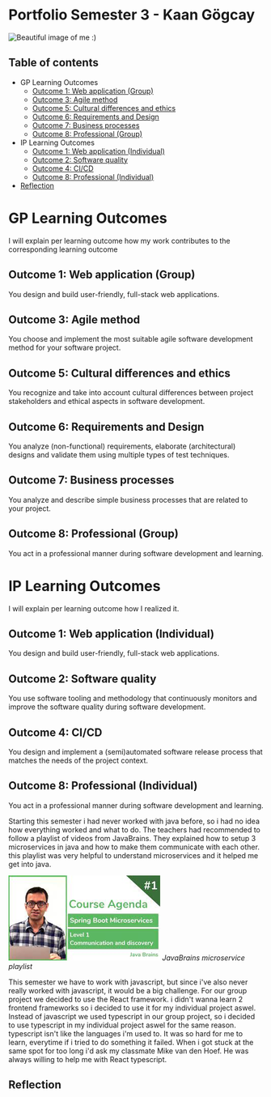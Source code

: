 # Portfolio Semester 3 - Kaan Gögcay

![Beautiful image of me :)](https://github.com/KaanGogcay/Portfolio/blob/master/attachments/KaanG%C3%B6gcay.png?raw=true)

## Table of contents
 - GP Learning Outcomes
   - [Outcome 1: Web application (Group)](#outcome-1-web-application-Group)
   - [Outcome 3: Agile method](#outcome-3-agile-method)
   - [Outcome 5: Cultural differences and ethics](#outcome-5-cultural-differences-and-ethics)
   - [Outcome 6: Requirements and Design](#outcome-6-requirements-and-design)
   - [Outcome 7: Business processes](#outcome-7-business-processes)
   - [Outcome 8: Professional (Group)](#outcome-8-professional-Group)
 - IP Learning Outcomes
   - [Outcome 1: Web application (Individual)](#outcome-1-web-application-Individual)
   - [Outcome 2: Software quality](#outcome-2-software-quality)
   - [Outcome 4: CI/CD](#outcome-4-cicd)
   - [Outcome 8: Professional (Individual)](#outcome-8-professional-Individual)
 - [Reflection](#reflection)

# GP Learning Outcomes
I will explain per learning outcome how my work contributes to the corresponding learning outcome

## Outcome 1: Web application (Group)
You design and build user-friendly, full-stack web applications.

## Outcome 3: Agile method
You choose and implement the most suitable agile software development method for your software project.

## Outcome 5: Cultural differences and ethics
You recognize and take into account cultural differences between project stakeholders and ethical aspects in software development.

## Outcome 6: Requirements and Design
You analyze (non-functional) requirements, elaborate (architectural) designs and validate them using multiple types of test techniques.

## Outcome 7: Business processes
You analyze and describe simple business processes that are related to your project.

## Outcome 8: Professional (Group)
You act in a professional manner during software development and learning.

# IP Learning Outcomes
I will explain per learning outcome how I realized it.

## Outcome 1: Web application (Individual)
You design and build user-friendly, full-stack web applications.

## Outcome 2: Software quality
You use software tooling and methodology that continuously monitors and improve the software quality during software development.

## Outcome 4: CI/CD
You design and implement a (semi)automated software release process that matches the needs of the project context.

## Outcome 8: Professional (Individual)
You act in a professional manner during software development and learning.

Starting this semester i had never worked with java before, so i had no idea how everything worked and what to do. The teachers had recommended to follow a playlist of videos from JavaBrains. They explained how to setup 3 microservices in java and how to make them communicate with each other. this playlist was very helpful to understand microservices and it helped me get into java.

[![playlist of videos from JavaBrains](https://github.com/CrossyChainsaw/Portfolio/blob/master/attachments/microService.png)](https://www.youtube.com/watch?v=y8IQb4ofjDo&list=PLqq-6Pq4lTTZSKAFG6aCDVDP86Qx4lNas&index=1&ab_channel=JavaBrains)
*JavaBrains microservice playlist* 

This semester we have to work with javascript, but since i've also never really worked with javascript, it would be a big challenge. For our group project we decided to use the React framework. i didn't wanna learn 2 frontend frameworks so i decided to use it for my individual project aswel. Instead of javascript we used typescript in our group project, so i decided to use typescript in my individual project aswel for the same reason. typescript isn't like the languages i'm used to. It was so hard for me to learn, everytime if i tried to do something it failed. When i got stuck at the same spot for too long i'd ask my classmate Mike van den Hoef. He was always willing to help me with React typescript.

## Reflection
